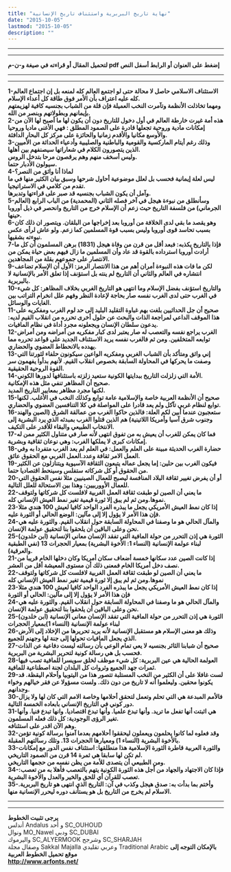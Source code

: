 ```yaml
---
title: "نهاية تاريخ البربرية واستئناف تاريخ الإنسانية"
date: "2015-10-05"
lastmod: "2015-10-05"
description: ""
---
```

---

---

**لتحميل المقال أو قراءته في صيغة و-ن-م pdf إضغط على العنوان أو الرابط أسفل النص**

---



---

**1-الاستئناف الاسلامي حاصل لا محالة حتى لو اجتمع العالم كله لمنعه بل إن اجتماع العالم كله عليه اعتراف بأن الأمر فوق طاقة كل أعداء الإسلام.  
ومهما تخاذلت الأنظمة وتآمرت النخب العميلة فإن قلة من الشباب بجنسيه كافية لهزيمتهم بإيمانهم وبطولاتهم وبنصر من الله.  
2-هذه أمة غيرت خارطة العالم في أول دخول للتاريخ دون أن يكون لها ما أصبح لها الآن من إمكانات مادية وروحية تجعلها قادرة على الصمود المطلق : فهي الأغنى ماديا وروحيا والأوسع مكانيا والأقدم زمانيا والحائزة على مركز كل البحار الدافئة.  
3-وذلك رغم أيتام الماركسية والقومية والباطنية والصليبية وأدعياء الحداثة من الأميين الذين يتصورون الكلام في شعاراتها سيصنفهم بين أهلها.  
وليس أسخف منهم وهم يرقصون مرحا بتدخل الروس.  
سيولون الأدبار حتما.  
4-لماذا أنا واثق من النصر؟  
ليس لعلة إيمانية فحسب بل لعلل موضوعية أحاول شرحها وسبق بيان الكثير منها في ما تقدم من كلامي في الاستراتيجيا.  
وآمل أن يكون الشباب بجنسيه قد صبر على قراءتها وتدبرها.  
5-وسأنطلق من نبوءة هيجل في آخر فصله الثاني (المحمدية) من الباب الرابع (العالم الجرماني) من فلسفة التاريخ حيث زعم أن الإسلام خرج من التاريخ وانحصر في ذيل أوروبا حينها.  
6-وهو يقصد ما بقي لدى الخلافة من أوروبا بعد إخراجها من البلقان. ويتصور ان ذلك كان بسبب تحاسد قوى أوروبا وليس بسبب قوة المسلمين كما زعم. ولو عاش لرأى عكس نبوءته بشقيها.  
7-فإذا بالتاريخ يكذبه: فبعد أقل من قرن من وفاة هيجل (1831) برهن المسلمون أن كل ما أرادت أوروبا استرداده بالقوة قد عاد وأن المسلمين ما زال فيهم بعض حياة يمكن من الانتصار على جموعهم بقلة من المجاهدين.  
9-لكن ما فات هذه النبوءة أمران أهم من هذا الانتصار الرمز: الأول أن الإسلام تضاعف انتشاره في العالم والثاني أن التاريخ لم ينته بل استؤنف إذا تعلق الأمر بالإنسانية لا بالبربرية.  
10-والتاريخ استؤنف بفضل الإسلام وما انتهى هو التاريخ الغربي بخلاف المظاهر: كل شيء في الغرب حتى لدى الغرب نفسه صار بحاجة لإعادة النظر وفهم علل انخرام التراتب بين الغايات والوسائل.  
11-صحيح أن جل الحداثيين بلغت بهم غباوة التقليد البليد إلى حد لوم الغرب ومفكريه على هذا الموقف الداعي لمراجعة الذات والبحث عن حلول أخرى تحرره من انقلاب القيم لديه: يدعون سلطان الإنسان ويجعلونه مجرد أداة في نظام المافيات.  
12-الغرب يراجع نفسه والتعصب له صار يعتبر لدى كبار مفكريه من أمراضه ومن أمراض توابعه المتخلفين. ومن ثم فالغرب نفسه يريد الاستئناف الجديد على قواعد تحرره مما يهدده بالانحطاط العضوي والحضاري.  
13-إني واثق ومتأكد بأن الشباب الغربي ومفكريه الواعين سيكونون حلفاء لثورتنا التي وصفت ما يحركها في المحاولة السابقة بخصوص انقلاب القيم. لأنهم بدأوا يفهمون سر القوة الروحية الحقيقية.  
14-الأمة التي زلزلت التاريخ ببدايتها الكونية ستعيد زلزته باستئنافها لدورها الكوني.  
صحيح أن المظاهر تنفي مثل هذه الإمكانية.  
لكنها مجرد مظاهر بمعايير التاريخ المديد.  
15-صحيح أن الأنظمة العربية خاصة والإسلامية عامة توابع وكذلك النخب في الأغلب. لكنها توابع لنظام غربي تآكل ولم يعد قادرا على المواصلة في كلا التنافسين العضوي والحضاري.  
16-ستعجبون عندما أبين لكم العلة: فالذين حاكوا الغرب من عمالقة الشرق (الصين والهند وجنوب شرق آسيا وأمريكا اللاتينية) هم الذين قتلوا الغرب بمبدئه الذي يرد البشرية إلى الانتخاب الطبيعي والبقاء للأقدر على التكيف.  
17-فما كان يمكن للغرب أن يعيش به من تفوق انتهى لأنه صار في متناول الكثير ممن له إمكانات كبرى لا يملكها الغرب: وهي نوعان ثقافية وبشرية.  
18-حضارة الغرب الحديثة مبينة على العلم والعمل: في العلم لم يعد الغرب متفردا به وفي العمل الامر ثقافة وعدد.العمل الغربي مع الحقوق عائق.  
19-فيكون الغرب بين حلين: إما يجعل عماله يتبعون الثقافة الآسيوية ويتنازلون عن الكثير من الحقوق أو كل شركاته ستفلس وسينحط اقتصاديا حتما.  
20-أو أن يفرض تغيير ثقافة البلاد المنافسة ليصبح للعمال الصينيين مثلا نفس الحقوق التي للعمال الأووربيين: وهذا بين الاستحالة للعلل التالية.  
22-ما يعني أن الصين لو طبقت ثقافة العمل الغربية لافلست كل شركاتها ولتوقف نموها.ومن ثم لم يبق إلا ثورة قيمية تغير نمط العيش الإنساني كله.  
23-إذا كان نمط العيش الأمريكي يجعل ما يبذره الفرد الواحد كافيا لعيش 100 هندي مثلا فإن هذا الأمر لا يؤول إلا إلى مآلين: الوضع الحالي أو الثورة عليه.  
24-والمآل الحالي هو ما وصفنا في المحاولة السابقة حول انقلاب القيم. والثورة عليه هي نحن وعلى الباقين أن يلحقوا بنا لتحقيق عولمة الإنسان.  
25-الثورة هي إذن التحرر من حولة المافية التي تفقد الإنسان معاني الإنسانية (ابن خلدون) لبناء عولمة الإنسانية (النساء 1: الأخوة البشرية) بمعيار الحجرات 13 (نفي الطبقية والعرقية).  
21-إذا كانت الصين عدد سكانها خمسة أضعاف سكان أمريكا وكان دخلها الخام قريبا من نصف دخل أمريكا الخام فمعنى ذلك أن مستوى المعيشة أقل من العشر.  
22-ما يعني أن الصين لو طبقت ثقافة العمل الغربية لافلست كل شركاتها ولتوقف نموها.ومن ثم لم يبق إلا ثورة قيمية تغير نمط العيش الإنساني كله  
23-إذا كان نمط العيش الأمريكي يجعل ما يبذره الفرد الواحد كافيا لعيش 100 هندي مثلا فإن هذا الأمر لا يؤول إلا إلى مآلين: الحالي أو الثورة  
24-والمآل الحالي هو ما وصفنا في المحاولة السابقة حول انقلاب القيم. والثورة عليه هي نحن وعلى الباقين أن يلحقوا بنا لتحقيق عولمة الإنسان.  
25-الثورة هي إذن التحرر من حولة المافية التي تفقد الإنسان معاني الإنسانية (ابن خلدون) لبناء عولمة الإنسانية (النساء 1)بمعيار الحجرات  
26-وذلك هو معنى الإسلام هو مستقبل الإنسانية لأنه يريد تحريرها من الإخلاد إلى الأرض الذي يجعل المافيات تحولها إلى جنة لها وجهنم للجميع.  
27-صحيح أن شبابنا الثائر بجنسيه لا يعي تمام الوعي بأن رسالته ليست دفاعية عن الذات فحسب بل هي رسالة كونية لتحرير البشرية من البربرية.  
28-العولمة الحالية هي عين البربرية: كل شيء موظف لخلق سويسرا للمافية تصب فيها ثمرات جهد الجميع وثروات كل البلدان لجنة اصطناعية للمافية.  
29-لست غافلا على أن الكثير من النخب المستلبة تتصور هذا من اليتوبيا وأحلام اليقظة. قد يكونوا محقين. وليعلموا أنه لا تاريخ من دون ذلك. ولست مسؤولا عن فقر خيالهم وخواء وجدانهم.  
30-فالأمم المبدعة هي التي تحلم وتعمل لتحقق أحلامها وخاصة الامم التي كان لها ولا يزال دور كوني في التاريخ الإنساني بابعاده الخمسة التالية.  
31-هي اثبتت أنها تفعل ما تريد. وأنها تبدع علميا. وأنها تبدع اقتصاديا. وانها تبدع فنيا. وأنها تغير الرؤى الوجودية: كل ذلك فعله المسلمون.  
وهم الآن اقدر على استئنافه.  
32-وقد فعلوه لما كانوا يحلمون ويعملون ليحققوا أحلامهم بعدما آمنوا برسالة كونية تؤمن بالأخوة البشرية (النساء 1) ومعيارها الحجرات 13. وتلك رسالتهم المقبلة.  
33-والثورة العربية قاطرة الثورة الإسلامية هذا منطلقها: استئناف نفس الدور مع إمكانات لم تكن لها سابقا هي ثمرة 14 قرن من الصمود التاريخي.  
ومن الطبيعي أن يتصدى للأمة من يظن نفسه من حجمها التاريخي.  
34-فإذا كان الاجتهاد والجهاد من أجل هذه الثورة الكونية يتهم بالتعصب فأهلا به من تعصب: تعصب للقرآن أي للحق والخير والعدل والأخوة البشرية.  
35-وأختم بما بدأت به: صدق هيجل وكذب في آن: التاريخ الذي انتهى هو تاريخ البربرية. الاسلام لم يخرج من التاريخ بل هو يستأنف دوره ليحرر الإنسانية منها.**

---

---

**يرجى تثبيت الخطوط**   
 أندلس Andalus  و أحد SC\_OUHOUD  
 ونوال MO\_Nawel  ودبي SC\_DUBAI   
 واليرموك SC\_ALYERMOOK  وشرجح SC\_SHARJAH   
 وصقال مجلة Sakkal Majalla وعربي تقليدي Traditional Arabic  **بالإمكان التوجه إلى موقع تحميل الخطوط العربية  
 http://www.arfonts.net/**

###
